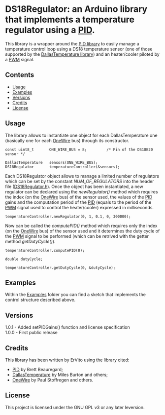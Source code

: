 # DS18Regulator: an Arduino library that implements a temperature regulator using a [PID](https://en.wikipedia.org/wiki/PID_controller).

This library is a wrapper around the [PID library](https://github.com/br3ttb/Arduino-PID-Library/) to easily manage a temperature control loop using a DS18 temperature sensor (one of those supported by the [DallasTemperature library](https://github.com/milesburton/Arduino-Temperature-Control-Library)) and an heater/cooler piloted by a [PWM](https://en.wikipedia.org/wiki/Pulse-width_modulation) signal.

## Contents

- [Usage](#usage)
- [Examples](#examples)
- [Versions](#versions)
- [Credits](#credits)
- [License](#license)

## Usage

The library allows to instantiate one object for each DallasTemperature one (basically one for each [OneWire](https://github.com/PaulStoffregen/OneWire) bus) through its constructor.
```
const uint8_t       ONE_WIRE_BUS = 8;         /* Pin of the DS18B20 sensor */

DallasTemperature   sensors(ONE_WIRE_BUS);
DS18Regulator       temperatureController(&sensors);
```

Each DS18Regulator object allows to manage a limited number of regulators which can be set by the constant _NUM\_OF\_REGULATORS_ into the header file ([DS18Regulator.h](https://github.com/ErVito/Arduino/blob/master/Libraries/DS18Regulator/DS18Regulator.h)).
Once the object has been instantiated, a new regulator can be declared using the _newRegulator()_ method which requires the index (on the [OneWire](https://github.com/PaulStoffregen/OneWire) bus) of the sensor used, the values of the [PID](https://en.wikipedia.org/wiki/PID_controller) gains and the computation period of the [PID](https://en.wikipedia.org/wiki/PID_controller) (equals to the period of the [PWM](https://en.wikipedia.org/wiki/Pulse-width_modulation) signal used to control the heater/cooler) expressed in milliseconds.
```
temperatureController.newRegulator(0, 1, 0.1, 0, 300000);
```

Now can be called the _computePID()_ method which requires only the index (on the [OneWire](https://github.com/PaulStoffregen/OneWire) bus) of the sensor used and it determines the duty cycle of the [PWM](https://en.wikipedia.org/wiki/Pulse-width_modulation) signal to be performed (which can be retrived with the getter method _getDutyCycle()_).
```
temperatureController.computePID(0);

double dutyCycle;

temperatureController.getDutyCycle(0, &dutyCycle);
```

## Examples
Within the [Examples](https://github.com/ErVito/Arduino/tree/master/libraries/DS18Regulator/examples) folder you can find a sketch that implements the control structure described above.

## Versions
1.0.1 - Added setPIDGains() function and license specification\
1.0.0 - First public release

## Credits
This library has been written by ErVito using the library cited:
- [PID](https://github.com/br3ttb/Arduino-PID-Library/) by Brett Beauregard;
- [DallasTemperature](https://github.com/milesburton/Arduino-Temperature-Control-Library) by Miles Burton and others;
- [OneWire](https://github.com/PaulStoffregen/OneWire) by Paul Stoffregen and others.

## License
This project is licensed under the GNU GPL v3 or any later leversion.
